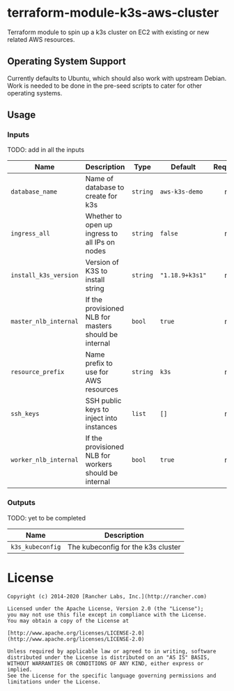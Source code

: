# terraform-module-k3s-aws-cluster

Terraform module to spin up a k3s cluster on EC2 with existing or new related AWS resources.

## Operating System Support

Currently defaults to Ubuntu, which should also work with upstream Debian.
Work is needed to be done in the pre-seed scripts to cater for other operating systems.

## Usage

### Inputs

TODO: add in all the inputs

| Name | Description | Type | Default | Required |
|------|-------------|------|---------|:--------:|
| `database_name` | Name of database to create for k3s | `string` | `aws-k3s-demo` | no |
| `ingress_all` | Whether to open up ingress to all IPs on nodes | `string` | `false` | no |
| `install_k3s_version` |	Version of K3S to install	string | `string` | `"1.18.9+k3s1"` | no |
| `master_nlb_internal` | If the provisioned NLB for masters should be internal | `bool` | `true` | no |
| `resource_prefix` | Name prefix to use for AWS resources | `string` | `k3s` | no |
| `ssh_keys` | SSH public keys to inject into instances | `list` | `[]` | no |
| `worker_nlb_internal` | If the provisioned NLB for workers should be internal | `bool` | `true` | no |

### Outputs

TODO: yet to be completed

| Name | Description |
|------|-------------|
| `k3s_kubeconfig` | The kubeconfig for the k3s cluster |

# License

```
Copyright (c) 2014-2020 [Rancher Labs, Inc.](http://rancher.com)

Licensed under the Apache License, Version 2.0 (the "License");
you may not use this file except in compliance with the License.
You may obtain a copy of the License at

[http://www.apache.org/licenses/LICENSE-2.0](http://www.apache.org/licenses/LICENSE-2.0)

Unless required by applicable law or agreed to in writing, software
distributed under the License is distributed on an "AS IS" BASIS,
WITHOUT WARRANTIES OR CONDITIONS OF ANY KIND, either express or implied.
See the License for the specific language governing permissions and
limitations under the License.
```
